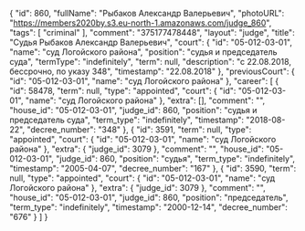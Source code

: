 {
    "id": 860,
    "fullName": "Рыбаков Александр Валерьевич",
    "photoURL": "https://members2020by.s3.eu-north-1.amazonaws.com/judge_860",
    "tags": [
        "criminal"
    ],
    "comment": "375177478448",
    "layout": "judge",
    "title": "Судья Рыбаков Александр Валерьевич",
    "court": {
        "id": "05-012-03-01",
        "name": "суд Логойского района",
        "position": "судья и председатель суда",
        "termType": "indefinitely",
        "term": null,
        "description": "c 22.08.2018, бессрочно, по указу 348",
        "timestamp": "22.08.2018"
    },
    "previousCourt": {
        "id": "05-012-03-01",
        "name": "суд Логойского района"
    },
    "career": [
        {
            "id": 58478,
            "term": null,
            "type": "appointed",
            "court": {
                "id": "05-012-03-01",
                "name": "суд Логойского района"
            },
            "extra": [],
            "comment": "",
            "house_id": "05-012-03-01",
            "judge_id": 860,
            "position": "судья и председатель суда",
            "term_type": "indefinitely",
            "timestamp": "2018-08-22",
            "decree_number": "348"
        },
        {
            "id": 3591,
            "term": null,
            "type": "appointed",
            "court": {
                "id": "05-012-03-01",
                "name": "суд Логойского района"
            },
            "extra": {
                "judge_id": 3079
            },
            "comment": "",
            "house_id": "05-012-03-01",
            "judge_id": 860,
            "position": "судья",
            "term_type": "indefinitely",
            "timestamp": "2005-04-07",
            "decree_number": "167"
        },
        {
            "id": 3590,
            "term": null,
            "type": "appointed",
            "court": {
                "id": "05-012-03-01",
                "name": "суд Логойского района"
            },
            "extra": {
                "judge_id": 3079
            },
            "comment": "",
            "house_id": "05-012-03-01",
            "judge_id": 860,
            "position": "председатель",
            "term_type": "indefinitely",
            "timestamp": "2000-12-14",
            "decree_number": "676"
        }
    ]
}